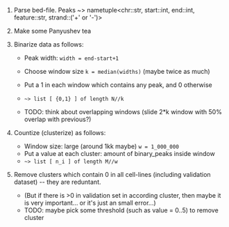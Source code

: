 1. Parse bed-file.
	Peaks ~> nametuple\<chr::str, start::int, end::int, feature::str, strand::('+' or '-')\>

2. Make some Panyushev tea

3. Binarize data as follows:
	* Peak width: `width = end-start+1`
	* Choose window size `k = median(widths)` (maybe twice as much)
	* Put a 1 in each window which contains any peak, and 0 otherwise
	* `~> list [ {0,1} ] of length N//k`

	* TODO: think about overlapping windows (slide 2*k window with 50% overlap with previous?)

4. Countize (clusterize) as follows:
	* Window size: large (around 1kk maybe) `w = 1_000_000`
	* Put a value at each cluster: amount of binary_peaks inside window
	* `~> list [ n_i ] of length M//w`

5. Remove clusters which contain 0 in all cell-lines (including validation dataset) -- they are reduntant.
	* (But if there is >0 in validation set in according cluster, then maybe it is very important... or it's just an small error...)
	* TODO: maybe pick some threshold (such as value = 0..5) to remove cluster

